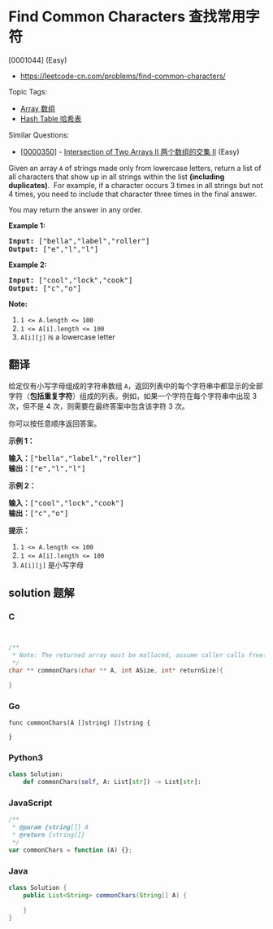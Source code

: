 # Find Common Characters 查找常用字符

[0001044] (Easy)

- https://leetcode-cn.com/problems/find-common-characters/

Topic Tags:

- [Array 数组](https://leetcode-cn.com/tag/array/)
- [Hash Table 哈希表](https://leetcode-cn.com/tag/hash-table/)

Similar Questions:

- [[0000350](https://leetcode-cn.com/problems/intersection-of-two-arrays-ii/)] - [Intersection of Two Arrays II 两个数组的交集 II](./0000350.intersection-of-two-arrays-ii.md) (Easy)

Given an array `A` of strings made only from lowercase letters, return a list of all characters that show up in all strings within the list **(including duplicates)**.  For example, if a character occurs 3 times in all strings but not 4 times, you need to include that character three times in the final answer.

You may return the answer in any order.

**Example 1:**

<pre><strong>Input: </strong><span id="example-input-1-1">["bella","label","roller"]</span>
<strong>Output: </strong><span id="example-output-1">["e","l","l"]</span>
</pre>

**Example 2:**

<pre><strong>Input: </strong><span id="example-input-2-1">["cool","lock","cook"]</span>
<strong>Output: </strong><span id="example-output-2">["c","o"]</span>
</pre>

**Note:**

1.  `1 <= A.length <= 100`
2.  `1 <= A[i].length <= 100`
3.  `A[i][j]` is a lowercase letter

## 翻译

给定仅有小写字母组成的字符串数组 `A`，返回列表中的每个字符串中都显示的全部字符（**包括重复字符**）组成的列表。例如，如果一个字符在每个字符串中出现 3 次，但不是 4 次，则需要在最终答案中包含该字符 3 次。

你可以按任意顺序返回答案。

**示例 1：**

<pre><strong>输入：</strong>["bella","label","roller"]
<strong>输出：</strong>["e","l","l"]
</pre>

**示例 2：**

<pre><strong>输入：</strong>["cool","lock","cook"]
<strong>输出：</strong>["c","o"]
</pre>

**提示：**

1.  `1 <= A.length <= 100`
2.  `1 <= A[i].length <= 100`
3.  `A[i][j]` 是小写字母

## solution 题解

### C

```c


/**
 * Note: The returned array must be malloced, assume caller calls free().
 */
char ** commonChars(char ** A, int ASize, int* returnSize){

}


```

### Go

```golang
func commonChars(A []string) []string {

}
```

### Python3

```python
class Solution:
    def commonChars(self, A: List[str]) -> List[str]:

```

### JavaScript

```javascript
/**
 * @param {string[]} A
 * @return {string[]}
 */
var commonChars = function (A) {};
```

### Java

```java
class Solution {
    public List<String> commonChars(String[] A) {

    }
}
```
